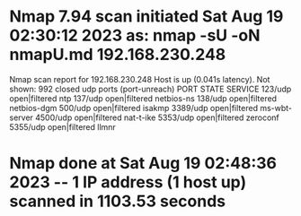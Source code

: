 # Nmap 7.94 scan initiated Sat Aug 19 02:30:12 2023 as: nmap -sU -oN nmapU.md 192.168.230.248
Nmap scan report for 192.168.230.248
Host is up (0.041s latency).
Not shown: 992 closed udp ports (port-unreach)
PORT     STATE         SERVICE
123/udp  open|filtered ntp
137/udp  open|filtered netbios-ns
138/udp  open|filtered netbios-dgm
500/udp  open|filtered isakmp
3389/udp open|filtered ms-wbt-server
4500/udp open|filtered nat-t-ike
5353/udp open|filtered zeroconf
5355/udp open|filtered llmnr

# Nmap done at Sat Aug 19 02:48:36 2023 -- 1 IP address (1 host up) scanned in 1103.53 seconds
